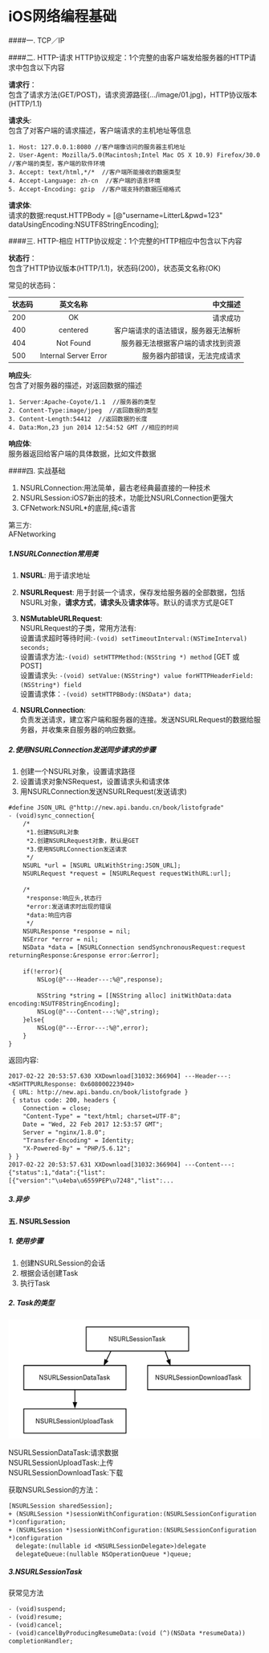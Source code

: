 # iOS网络编程基础

####一. TCP／IP

####二. HTTP-请求
HTTP协议规定：1个完整的由客户端发给服务器的HTTP请求中包含以下内容  

**请求行**：  
包含了请求方法(GET/POST)，请求资源路径(.../image/01.jpg)，HTTP协议版本(HTTP/1.1)  

**请求头**:  
包含了对客户端的请求描述，客户端请求的主机地址等信息  

```objc
1. Host: 127.0.0.1:8080 //客户端像访问的服务器主机地址  
2. User-Agent: Mozilla/5.0(Macintosh;Intel Mac OS X 10.9) Firefox/30.0 //客户端的类型，客户端的软件环境  
3. Accept: text/html,*/*  //客户端所能接收的数据类型
4. Accept-Language: zh-cn  //客户端的语言环境
5. Accept-Encoding: gzip  //客户端支持的数据压缩格式
```
**请求体**:  
请求的数据:requst.HTTPBody = [@"username=LitterL&pwd=123" dataUsingEncoding:NSUTF8StringEncoding];


####三. HTTP-相应
HTTP协议规定：1个完整的HTTP相应中包含以下内容   

**状态行**：  
包含了HTTP协议版本(HTTP/1.1)，状态码(200)，状态英文名称(OK)   

常见的状态码：

| 状态码  | 英文名称  | 中文描述 |
|:------------- |:---------------:| -------------:|
| 200 | OK | 请求成功 |
| 400 | centered  | 客户端请求的语法错误，服务器无法解析 |
| 404 | Not Found | 服务器无法根据客户端的请求找到资源 |
| 500 | Internal Server Error |  服务器内部错误，无法完成请求 |

**响应头**:  
包含了对服务器的描述，对返回数据的描述  

```objc
1. Server:Apache-Coyote/1.1  //服务器的类型  
2. Content-Type:image/jpeg  //返回数据的类型 
3. Content-Length:54412  //返回数据的长度
4. Data:Mon,23 jun 2014 12:54:52 GMT //相应的时间
```  

**响应体**:  
服务器返回给客户端的具体数据，比如文件数据   

####四. 实战基础  

1. NSURLConnection:用法简单，最古老经典最直接的一种技术  
2. NSURLSession:iOS7新出的技术，功能比NSURLConnection更强大  
3. CFNetwork:NSURL*的底层,纯c语言  

第三方:  
AFNetworking  

##### 1.NSURLConnection常用类
1. **NSURL**: 用于请求地址  
2. **NSURLRequest**: 用于封装一个请求，保存发给服务器的全部数据，包括NSURL对象，**请求方式**，**请求头**及**请求体**等。默认的请求方式是GET
3. **NSMutableURLRequest**:  
   NSURLRequest的子类，常用方法有:  
   设置请求超时等待时间:``-(void) setTimeoutInterval:(NSTimeInterval) seconds;``  
   设置请求方法:``-(void) setHTTPMethod:(NSString *) method`` [GET 或 POST]   
   设置请求头: ``-(void) setValue:(NSString*) value forHTTPHeaderField:(NSString*) field``  
   设置请求体：``-(void) setHTTPBBody:(NSData*) data;``
    
4. **NSURLConnection**:  
   负责发送请求，建立客户端和服务器的连接。发送NSURLRequest的数据给服务器，并收集来自服务器的响应数据。 

##### 2.使用NSURLConnection发送同步请求的步骤

1. 创建一个NSURL对象，设置请求路径
2. 设置请求对象NSRequest，设置请求头和请求体
3. 用NSURLConnection发送NSURLRequest(发送请求)  

```objc
#define JSON_URL @"http://new.api.bandu.cn/book/listofgrade"
- (void)sync_connection{
    /*
     *1.创建NSURL对象
     *2.创建NSURLRequest对象，默认是GET
     *3.使用NSURLConnection发送请求
     */
    NSURL *url = [NSURL URLWithString:JSON_URL];
    NSURLRequest *request = [NSURLRequest requestWithURL:url];
    
    /*
     *response:响应头,状态行
     *error:发送请求时出现的错误
     *data:响应内容
     */
    NSURLResponse *response = nil;
    NSError *error = nil;
    NSData *data = [NSURLConnection sendSynchronousRequest:request returningResponse:&response error:&error];
    
    if(!error){
        NSLog(@"---Header---:%@",response);

        NSString *string = [[NSString alloc] initWithData:data encoding:NSUTF8StringEncoding];
        NSLog(@"---Content---:%@",string);
    }else{
        NSLog(@"---Error---:%@",error);
    }
}
```  

返回内容:   

```objc
2017-02-22 20:53:57.630 XXDownload[31032:366904] ---Header---:<NSHTTPURLResponse: 0x608000223940>
 { URL: http://new.api.bandu.cn/book/listofgrade }
 { status code: 200, headers {
    Connection = close;
    "Content-Type" = "text/html; charset=UTF-8";
    Date = "Wed, 22 Feb 2017 12:53:57 GMT";
    Server = "nginx/1.8.0";
    "Transfer-Encoding" = Identity;
    "X-Powered-By" = "PHP/5.6.12";
} }
2017-02-22 20:53:57.631 XXDownload[31032:366904] ---Content---:{"status":1,"data":{"list":[{"version":"\u4eba\u6559PEP\u7248","list":...
```  



##### 3.异步


#### 五. NSURLSession
##### 1. 使用步骤
1. 创建NSURLSession的会话  
2. 根据会话创建Task
3. 执行Task

##### 2. Task的类型
![Images/1.png](Images/1.png)

NSURLSessionDataTask:请求数据  
NSURLSessionUploadTask:上传  
NSURLSessionDownloadTask:下载  

获取NSURLSession的方法：  

```objc
[NSURLSession sharedSession];  
+ (NSURLSession *)sessionWithConfiguration:(NSURLSessionConfiguration *)configuration;   
+ (NSURLSession *)sessionWithConfiguration:(NSURLSessionConfiguration *)configuration  
  delegate:(nullable id <NSURLSessionDelegate>)delegate   
  delegateQueue:(nullable NSOperationQueue *)queue;
```

##### 3.NSURLSessionTask
获常见方法  

```objc
- (void)suspend;
- (void)resume;
- (void)cancel;
- (void)cancelByProducingResumeData:(void (^)(NSData *resumeData)) completionHandler;
```
	

